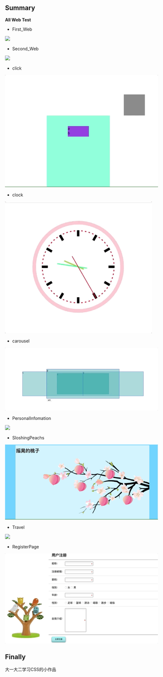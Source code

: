 ## Summary
**All Web Test**

* First_Web

![](IllustrateImg/first.gif)

* Second_Web

![](IllustrateImg/second.gif)

* click

![](IllustrateImg/click&ripple.gif)

* clock

![](IllustrateImg/clock.gif)

* carousel

![](IllustrateImg/carousel.gif)

* PersonalInfomation

![](IllustrateImg/PersonalInfomation.gif)

* SloshingPeachs

![](IllustrateImg/SloshingPeachs.gif)

* Travel 

![](IllustrateImg/Travel.gif)

* RegisterPage

![](IllustrateImg/Register.gif)

Finally
-----
大一大二学习CSS的小作品
